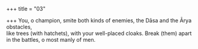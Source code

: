 +++
title = "03"

+++
You, o champion, smite both kinds of enemies, the Dāsa and the Ārya  obstacles,  
like trees (with hatchets), with your well-placed cloaks. Break (them)  apart in the battles, o most manly of men.  
